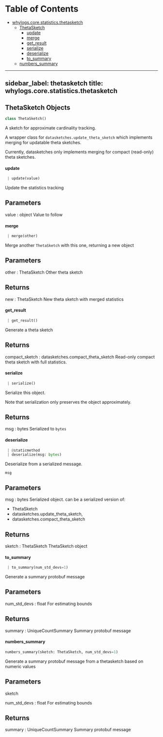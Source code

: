 # Table of Contents

* [whylogs.core.statistics.thetasketch](#whylogs.core.statistics.thetasketch)
  * [ThetaSketch](#whylogs.core.statistics.thetasketch.ThetaSketch)
    * [update](#whylogs.core.statistics.thetasketch.ThetaSketch.update)
    * [merge](#whylogs.core.statistics.thetasketch.ThetaSketch.merge)
    * [get\_result](#whylogs.core.statistics.thetasketch.ThetaSketch.get_result)
    * [serialize](#whylogs.core.statistics.thetasketch.ThetaSketch.serialize)
    * [deserialize](#whylogs.core.statistics.thetasketch.ThetaSketch.deserialize)
    * [to\_summary](#whylogs.core.statistics.thetasketch.ThetaSketch.to_summary)
  * [numbers\_summary](#whylogs.core.statistics.thetasketch.numbers_summary)

---
sidebar_label: thetasketch
title: whylogs.core.statistics.thetasketch
---

## ThetaSketch Objects

```python
class ThetaSketch()
```

A sketch for approximate cardinality tracking.

A wrapper class for `datasketches.update_theta_sketch` which implements
merging for updatable theta sketches.

Currently, datasketches only implements merging for compact (read-only)
theta sketches.

#### update

```python
 | update(value)
```

Update the statistics tracking

Parameters
----------
value : object
Value to follow

#### merge

```python
 | merge(other)
```

Merge another `ThetaSketch` with this one, returning a new object

Parameters
----------
other : ThetaSketch
Other theta sketch

Returns
-------
new : ThetaSketch
New theta sketch with merged statistics

#### get\_result

```python
 | get_result()
```

Generate a theta sketch

Returns
-------
compact_sketch : datasketches.compact_theta_sketch
Read-only compact theta sketch with full statistics.

#### serialize

```python
 | serialize()
```

Serialize this object.

Note that serialization only preserves the object approximately.

Returns
-------
msg : bytes
Serialized to `bytes`

#### deserialize

```python
 | @staticmethod
 | deserialize(msg: bytes)
```

Deserialize from a serialized message.

`msg`

Parameters
----------
msg : bytes
Serialized object.  can be a serialized version of:
* ThetaSketch
* datasketches.update_theta_sketch,
* datasketches.compact_theta_sketch

Returns
-------
sketch : ThetaSketch
ThetaSketch object

#### to\_summary

```python
 | to_summary(num_std_devs=1)
```

Generate a summary protobuf message

Parameters
----------
num_std_devs : float
For estimating bounds

Returns
-------
summary : UniqueCountSummary
Summary protobuf message

#### numbers\_summary

```python
numbers_summary(sketch: ThetaSketch, num_std_devs=1)
```

Generate a summary protobuf message from a thetasketch based on numeric
values

Parameters
----------
sketch

num_std_devs : float
For estimating bounds

Returns
-------
summary : UniqueCountSummary
Summary protobuf message

